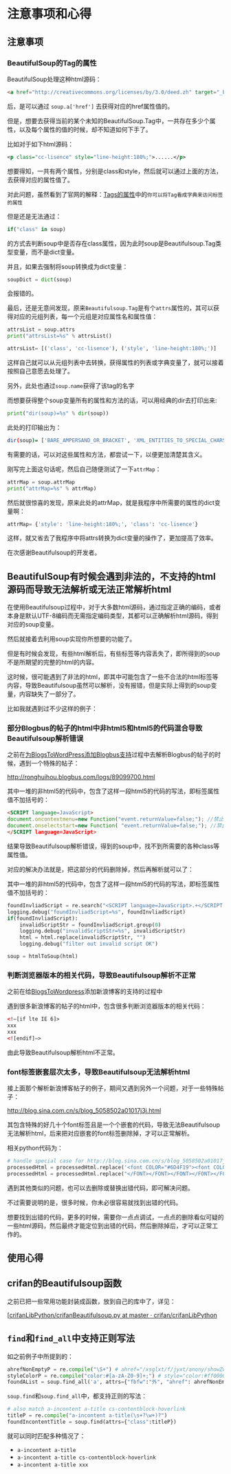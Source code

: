 # 注意事项和心得

## 注意事项

### BeautifulSoup的Tag的属性

BeautifulSoup处理这种html源码：

```html
<a href="http://creativecommons.org/licenses/by/3.0/deed.zh" target="_blank">版权声明</a>
```

后，是可以通过 `soup.a['href']` 去获得对应的href属性值的。

但是，想要去获得当前的某个未知的BeautifulSoup.Tag中，一共存在多少个属性，以及每个属性的值的时候，却不知道如何下手了。

比如对于如下html源码：

```xml
<p class="cc-lisence" style="line-height:180%;">......</p>
```

想要得知，一共有两个属性，分别是class和style，然后就可以通过上面的方法，去获得对应的属性值了。

对此问题，虽然看到了官网的解释：[Tags的属性](https://www.crummy.com/software/BeautifulSoup/bs4/doc.zh/#tag)中的`你可以将Tag看成字典来访问标签的属性`

但是还是无法通过：

```python
if("class" in soup)
```

的方式去判断soup中是否存在class属性，因为此时soup是Beautifulsoup.Tag类型变量，而不是dict变量。

并且，如果去强制将soup转换成为dict变量：

```python
soupDict = dict(soup)
```

会报错的。

最后，还是无意间发现，原来`Beautifulsoup.Tag`是有个`attrs`属性的，其可以获得对应的元组列表，每一个元组是对应属性名和属性值：

```python
attrsList = soup.attrs
print("attrsList=%s" % attrsList()

attrsList= [('class', 'cc-lisence'), ('style', 'line-height:180%;')]
```

这样自己就可以从元组列表中去转换，获得属性的列表或字典变量了，就可以接着按照自己意愿去处理了。

另外，此处也通过`soup.name`获得了该tag的名字

而想要获得整个soup变量所有的属性和方法的话，可以用经典的dir去打印出来:

```python
print("dir(soup)=%s" % dir(soup))
```

此处的打印输出为：

```bash
dir(soup)= ['BARE_AMPERSAND_OR_BRACKET', 'XML_ENTITIES_TO_SPECIAL_CHARS', 'XML_SPECIAL_CHARS_TO_ENTITIES', '__call__', '__contains__', '__delitem__', '__doc__', '__eq__', '__getattr__', '__getitem__', '__init__', '__iter__', '__len__', '__module__', '__ne__', '__nonzero__', '__repr__', '__setitem__', '__str__', '__unicode__', '_convertEntities', '_findAll', '_findOne', '_getAttrMap', '_invert', '_lastRecursiveChild', '_sub_entity', 'append', 'attrMap', 'attrs', 'childGenerator', 'containsSubstitutions', 'contents', 'convertHTMLEntities', 'convertXMLEntities', 'decompose', 'escapeUnrecognizedEntities', 'extract', 'fetch', 'fetchNextSiblings', 'fetchParents', 'fetchPrevious', 'fetchPreviousSiblings', 'fetchText', 'find', 'findAll', 'findAllNext', 'findAllPrevious', 'findChild', 'findChildren', 'findNext', 'findNextSibling', 'findNextSiblings', 'findParent', 'findParents', 'findPrevious', 'findPreviousSibling', 'findPreviousSiblings', 'first', 'firstText', 'get', 'has_key', 'hidden', 'insert', 'isSelfClosing', 'name', 'next', 'nextGenerator', 'nextSibling', 'nextSiblingGenerator', 'parent', 'parentGenerator', 'parserClass', 'prettify', 'previous', 'previousGenerator', 'previousSibling', 'previousSiblingGenerator', 'recursiveChildGenerator', 'renderContents', 'replaceWith', 'setup', 'substituteEncoding', 'toEncoding']
```

有需要的话，可以对这些属性和方法，都尝试一下，以便更加清楚其含义。

刚写完上面这句话呢，然后自己随便测试了一下`attrMap`：

```python
attrMap = soup.attrMap
print("attrMap=%s" % attrMap)
```

然后就很惊喜的发现，原来此处的attrMap，就是我程序中所需要的属性的dict变量啊：

```python
attrMap= {'style': 'line-height:180%;', 'class': 'cc-lisence'}
```

这样，就又省去了我程序中将attrs转换为dict变量的操作了，更加提高了效率。

在次感谢Beautifulsoup的开发者。

## BeautifulSoup有时候会遇到非法的，不支持的html源码而导致无法解析或无法正常解析html

在使用Beautifulsoup过程中，对于大多数html源码，通过指定正确的编码，或者本身是默认UTF-8编码而无需指定编码类型，其都可以正确解析html源码，得到对应的soup变量。

然后就接着去利用soup实现你所想要的功能了。

但是有时候会发现，有些html解析后，有些标签等内容丢失了，即所得到的soup不是所期望的完整的html的内容。

这时候，很可能遇到了非法的html，即其中可能包含了一些不合法的html标签等内容，导致Beautifulsoup虽然可以解析，没有报错，但是实际上得到的soup变量，内容缺失了一部分了。

比如我就遇到过不少这样的例子：

### 部分Blogbus的帖子的html中非html5和html5的代码混合导致Beautifulsoup解析错误

之前在[为BlogsToWordPress添加Blogbus支持](http://www.crifan.com/record_add_blogbus_for_blogstowordpress/)过程中去解析Blogbus的帖子的时候，遇到一个特殊的帖子：

http://ronghuihou.blogbus.com/logs/89099700.html

其中一堆的非html5的代码中，包含了这样一段html5的代码的写法，即标签属性值不加括号的：

```html
<SCRIPT language=JavaScript> 
document.oncontextmenu=new Function("event.returnValue=false;"); //禁止右键功能,单击右键将无任何反应 
document.onselectstart=new Function( "event.returnValue=false;"); //禁止先择,也就是无法复制 
</SCRIPT language=JavaScript>
```

结果导致Beautifulsoup解析错误，得到的soup中，找不到所需要的各种class等属性值。

对应的解决办法就是，把这部分的代码删除掉，然后再解析就可以了：

其中一堆的非html5的代码中，包含了这样一段html5的代码的写法，即标签属性值不加括号的：

```python
foundInvliadScript = re.search("<SCRIPT language=JavaScript>.+</SCRIPT language=JavaScript>", html, re.I | re.S )
logging.debug("foundInvliadScript=%s", foundInvliadScript)
if(foundInvliadScript):
    invalidScriptStr = foundInvliadScript.group(0)
    logging.debug("invalidScriptStr=%s", invalidScriptStr)
    html = html.replace(invalidScriptStr, "")
    logging.debug("filter out invalid script OK")

soup = htmlToSoup(html)
```

### 判断浏览器版本的相关代码，导致Beautifulsoup解析不正常

之前在给[BlogsToWordpress](http://www.crifan.com/crifan_released_all/website/python/blogstowordpress/)添加新浪博客的支持的过程中

遇到很多新浪博客的帖子的html中，包含很多判断浏览器版本的相关代码：

```html
<!–[if lte IE 6]>
xxx
xxx
<![endif]–>
```

由此导致Beautifulsoup解析html不正常。

### font标签嵌套层次太多，导致Beautifulsoup无法解析html

接上面那个解析新浪博客帖子的例子，期间又遇到另外一个问题，对于一些特殊帖子：

http://blog.sina.com.cn/s/blog_5058502a01017j3j.html

其包含特殊的好几十个font标签且是一个个嵌套的代码，导致无法Beautifulsoup无法解析html，后来把对应嵌套的font标签删除掉，才可以正常解析。

相关python代码为：

```python
# handle special case for http://blog.sina.com.cn/s/blog_5058502a01017j3j.html
processedHtml = processedHtml.replace('<font COLOR="#6D4F19"><font COLOR="#7AAF5A"><font COLOR="#7AAF5A"><font COLOR="#6D4F19"><font COLOR="#7AAF5A"><font COLOR="#7AAF5A">', "")
processedHtml = processedHtml.replace("</FONT></FONT></FONT></FONT></FONT></FONT>", "")
```

遇到其他类似的问题，也可以去删除或替换出错代码，即可解决问题。

不过需要说明的是，很多时候，你未必很容易就找到出错的代码。

想要找到出错的代码，更多的时候，需要你一点点调试，一点点的删除看似可疑的一些html源码，然后最终才能定位到出错的代码，然后删除掉后，才可以正常工作的。

## 使用心得

## crifan的Beautifulsoup函数

之前已把一些常用功能封装成函数，放到自己的库中了，详见：

[[crifanLibPython/crifanBeautifulsoup.py at master · crifan/crifanLibPython](https://github.com/crifan/crifanLibPython/blob/master/crifanLib/crifanBeautifulsoup.py)

## `find`和`find_all`中支持正则写法

如之前例子中所提到的：

```python
ahrefNonEmptyP = re.compile("\S+") # ahref="/xsglxt/f/jyxt/anony/showZwxx?zpxxid=104719161&type="
styleColorP = re.compile("color:#[a-zA-Z0-9]+;") # style="color:#ff0000;"
foundAList = soup.find_all('a', attrs={"fbfw":"外", "ahref": ahrefNonEmptyP, "style": styleColorP})
```

`soup.find`和`soup.find_all`中，都支持正则的写法：

```python
# also match a-incontent a-title cs-contentblock-hoverlink
titleP = re.compile("a-incontent a-title(\s+?\w+)?")
foundIncontentTitle = soup.find(attrs={"class":titleP})
```

就可以同时匹配多种情况了：

* `a-incontent a-title`
* `a-incontent a-title cs-contentblock-hoverlink`
* `a-incontent a-title xxx`
